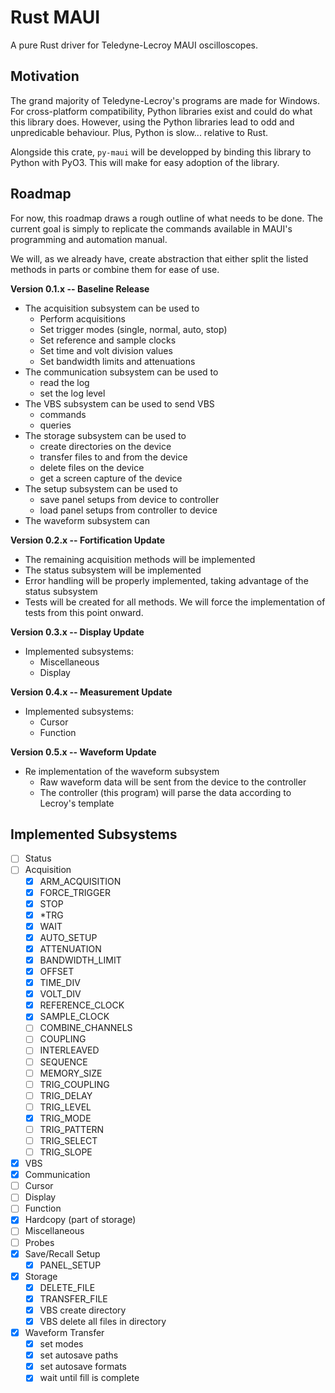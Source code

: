 # Rust MAUI

A pure Rust driver for Teledyne-Lecroy MAUI oscilloscopes.

## Motivation

The grand majority of Teledyne-Lecroy's programs are made for Windows. For cross-platform compatibility, Python libraries exist and could do what this library does. However, using the Python libraries lead to odd and unpredicable behaviour. Plus, Python is slow... relative to Rust.

Alongside this crate, `py-maui` will be developped by binding this library to Python with PyO3. This will make for easy adoption of the library.

## Roadmap

For now, this roadmap draws a rough outline of what needs to be done. The current goal is simply to replicate the commands available in MAUI's programming and automation manual. 

We will, as we already have, create abstraction that either split the listed methods in parts or combine them for ease of use.

**Version 0.1.x -- Baseline Release**
- The acquisition subsystem can be used to
    - Perform acquisitions
    - Set trigger modes (single, normal, auto, stop)
    - Set reference and sample clocks
    - Set time and volt division values
    - Set bandwidth limits and attenuations
- The communication subsystem can be used to
    - read the log
    - set the log level
- The VBS subsystem can be used to send VBS
    - commands
    - queries
- The storage subsystem can be used to
    - create directories on the device
    - transfer files to and from the device
    - delete files on the device
    - get a screen capture of the device
- The setup subsystem can be used to
    - save panel setups from device to controller
    - load panel setups from controller to device
- The waveform subsystem can 

**Version 0.2.x -- Fortification Update**
- The remaining acquisition methods will be implemented
- The status subsystem will be implemented
- Error handling will be properly implemented, taking advantage of the status subsystem
- Tests will be created for all methods. We will force the implementation of tests from this point onward.

**Version 0.3.x -- Display Update**
- Implemented subsystems:
    - Miscellaneous
    - Display

**Version 0.4.x -- Measurement Update**
- Implemented subsystems:
    - Cursor
    - Function

**Version 0.5.x -- Waveform Update**
- Re implementation of the waveform subsystem
    - Raw waveform data will be sent from the device to the controller
    - The controller (this program) will parse the data according to Lecroy's template


## Implemented Subsystems
- [ ] Status
- [ ] Acquisition
    - [x] ARM_ACQUISITION
    - [x] FORCE_TRIGGER
    - [x] STOP
    - [x] *TRG
    - [x] WAIT
    - [x] AUTO_SETUP
    - [x] ATTENUATION
    - [x] BANDWIDTH_LIMIT
    - [x] OFFSET
    - [x] TIME_DIV
    - [x] VOLT_DIV
    - [x] REFERENCE_CLOCK
    - [x] SAMPLE_CLOCK
    - [ ] COMBINE_CHANNELS
    - [ ] COUPLING
    - [ ] INTERLEAVED
    - [ ] SEQUENCE
    - [ ] MEMORY_SIZE
    - [ ] TRIG_COUPLING
    - [ ] TRIG_DELAY
    - [ ] TRIG_LEVEL
    - [x] TRIG_MODE
    - [ ] TRIG_PATTERN
    - [ ] TRIG_SELECT
    - [ ] TRIG_SLOPE
- [x] VBS
- [x] Communication
- [ ] Cursor
- [ ] Display
- [ ] Function
- [x] Hardcopy (part of storage)
- [ ] Miscellaneous
- [ ] Probes
- [x] Save/Recall Setup
    - [x] PANEL_SETUP
- [x] Storage
    - [x] DELETE_FILE
    - [x] TRANSFER_FILE
    - [x] VBS create directory
    - [x] VBS delete all files in directory
- [x] Waveform Transfer
    - [x] set modes
    - [x] set autosave paths
    - [x] set autosave formats
    - [x] wait until fill is complete
